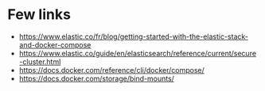 # Few links

- https://www.elastic.co/fr/blog/getting-started-with-the-elastic-stack-and-docker-compose
- https://www.elastic.co/guide/en/elasticsearch/reference/current/secure-cluster.html
- https://docs.docker.com/reference/cli/docker/compose/
- https://docs.docker.com/storage/bind-mounts/
